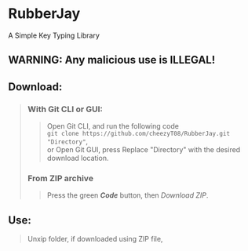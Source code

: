 # RubberJay  
A Simple Key Typing Library  
## WARNING: Any malicious use is ILLEGAL!  

## Download:  
> ### With Git CLI or GUI:  
> > Open Git CLI, and run the following code  
> > `git clone https://github.com/cheezyT08/RubberJay.git "Directory"`,  
> > or Open Git GUI, press
> > Replace "Directory" with the desired download location.  
>  
> ### From ZIP archive
> > Press the green ***Code*** button, then *Download ZIP*.

## Use:  
> Unxip folder, if downloaded using ZIP file,
